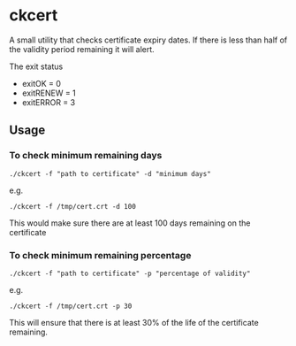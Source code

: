 # ckcert

A small utility that checks certificate expiry dates. If there is less than half of the validity period remaining it will alert. 

The exit status
* exitOK      = 0
* exitRENEW   = 1
* exitERROR   = 3

## Usage

### To check minimum remaining days

`./ckcert -f "path to certificate" -d "minimum days"`

e.g.

`./ckcert -f /tmp/cert.crt -d 100`

This would make sure there are at least 100 days remaining on the certificate

### To check minimum remaining percentage

`./ckcert -f "path to certificate" -p "percentage of validity"`

e.g. 

`./ckcert -f /tmp/cert.crt -p 30`

This will ensure that there is at least 30% of the life of the certificate remaining.